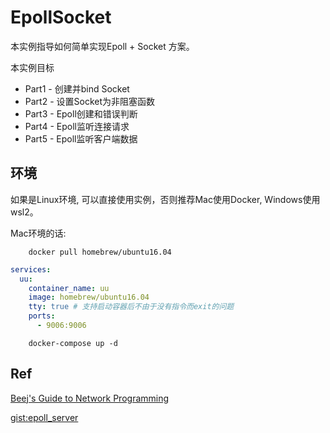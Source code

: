 # EpollSocket

本实例指导如何简单实现Epoll + Socket 方案。

本实例目标


+ Part1 - 创建并bind Socket
+ Part2 - 设置Socket为非阻塞函数
+ Part3 - Epoll创建和错误判断
+ Part4 - Epoll监听连接请求
+ Part5 - Epoll监听客户端数据

## 环境

如果是Linux环境, 可以直接使用实例，否则推荐Mac使用Docker, Windows使用wsl2。

Mac环境的话:

        docker pull homebrew/ubuntu16.04
```yml
services:
  uu:
    container_name: uu
    image: homebrew/ubuntu16.04
    tty: true # 支持启动容器后不由于没有指令而exit的问题
    ports:
      - 9006:9006
```

        docker-compose up -d

## Ref

[Beej's Guide to Network Programming](https://beej-zhcn.netdpi.net/client-server_basic/jian_dan_de_stream_server)

[gist:epoll_server](https://gist.github.com/lidawn/90349e9260790e438a763c1e55b5b37c)